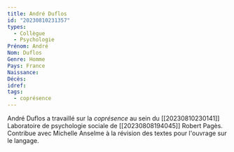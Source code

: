 ```yaml
---
title: André Duflos 
id: "20230810231357"
types:
  - Collègue
  - Psychologie
Prénom: André
Nom: Duflos
Genre: Homme
Pays: France
Naissance: 
Décès: 
idref: 
tags:
  - coprésence
---
```


André Duflos a travaillé sur la *coprésence*  au sein du [[20230810230141]] Laboratoire de psychologie sociale de [[20230808194045]] Robert Pagès.  Contribue avec Michelle Anselme  à la révision des textes pour l'ouvrage sur le langage.